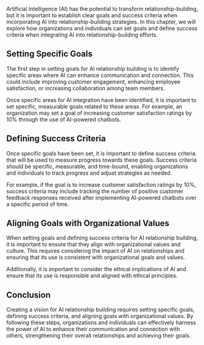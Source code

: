 
Artificial intelligence (AI) has the potential to transform relationship-building, but it is important to establish clear goals and success criteria when incorporating AI into relationship-building strategies. In this chapter, we will explore how organizations and individuals can set goals and define success criteria when integrating AI into relationship-building efforts.

Setting Specific Goals
----------------------

The first step in setting goals for AI relationship building is to identify specific areas where AI can enhance communication and connection. This could include improving customer engagement, enhancing employee satisfaction, or increasing collaboration among team members.

Once specific areas for AI integration have been identified, it is important to set specific, measurable goals related to these areas. For example, an organization may set a goal of increasing customer satisfaction ratings by 10% through the use of AI-powered chatbots.

Defining Success Criteria
-------------------------

Once specific goals have been set, it is important to define success criteria that will be used to measure progress towards these goals. Success criteria should be specific, measurable, and time-bound, enabling organizations and individuals to track progress and adjust strategies as needed.

For example, if the goal is to increase customer satisfaction ratings by 10%, success criteria may include tracking the number of positive customer feedback responses received after implementing AI-powered chatbots over a specific period of time.

Aligning Goals with Organizational Values
-----------------------------------------

When setting goals and defining success criteria for AI relationship building, it is important to ensure that they align with organizational values and culture. This requires considering the impact of AI on relationships and ensuring that its use is consistent with organizational goals and values.

Additionally, it is important to consider the ethical implications of AI and ensure that its use is responsible and aligned with ethical principles.

Conclusion
----------

Creating a vision for AI relationship building requires setting specific goals, defining success criteria, and aligning goals with organizational values. By following these steps, organizations and individuals can effectively harness the power of AI to enhance their communication and connection with others, strengthening their overall relationships and achieving their goals.
